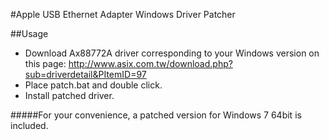#Apple USB Ethernet Adapter Windows Driver Patcher

##Usage

* Download Ax88772A driver corresponding to your Windows version on this page: <http://www.asix.com.tw/download.php?sub=driverdetail&PItemID=97>
* Place patch.bat and double click.
* Install patched driver.

#####For your convenience, a patched version for Windows 7 64bit is included.